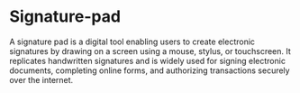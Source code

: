 # Signature-pad
A signature pad is a digital tool enabling users to create electronic signatures by drawing on a screen using a mouse, stylus, or touchscreen. It replicates handwritten signatures and is widely used for signing electronic documents, completing online forms, and authorizing transactions securely over the internet.
